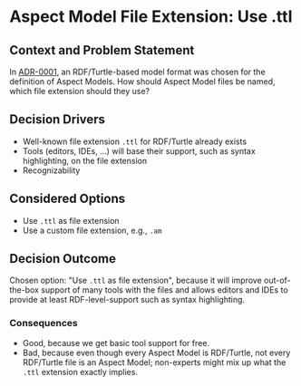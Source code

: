 # Aspect Model File Extension: Use .ttl

## Context and Problem Statement

In [ADR-0001](0001-formalism-for-aspect-models.md), an RDF/Turtle-based model format was chosen for
the definition of Aspect Models. How should Aspect Model files be named, which file extension should
they use?

## Decision Drivers

* Well-known file extension `.ttl` for RDF/Turtle already exists
* Tools (editors, IDEs, ...) will base their support, such as syntax highlighting, on the file
  extension
* Recognizability

## Considered Options

* Use `.ttl` as file extension
* Use a custom file extension, e.g., `.am`

## Decision Outcome

Chosen option: "Use `.ttl` as file extension", because it will improve out-of-the-box support of
many tools with the files and allows editors and IDEs to provide at least RDF-level-support such as
syntax highlighting.

### Consequences

* Good, because we get basic tool support for free.
* Bad, because even though every Aspect Model is RDF/Turtle, not every RDF/Turtle file is an Aspect
  Model; non-experts might mix up what the `.ttl` extension exactly implies.

